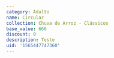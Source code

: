 ```yaml
---
category: Adulto
name: Circular
collection: Chuva de Arroz - Clássicos
base_value: 666
discount: 0
description: Teste
uid: '1565447747360'
---
```


